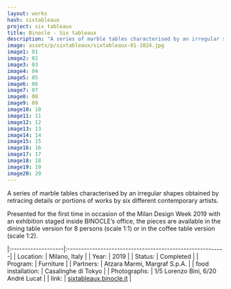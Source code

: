 ```yaml
---
layout: works
hash: sixtableaux
project: six tableaux
title: Binocle - Six tableaux
description: "A series of marble tables characterised by an irregular shapes obtained by retracing details or portions of works by six different contemporary artists."
image: assets/p/sixtableaux/sixtableaux-01-1024.jpg
image1: 01
image2: 02
image3: 03
image4: 04
image5: 05
image6: 06
image7: 07
image8: 08
image9: 09
image10: 10
image11: 11
image12: 12
image13: 13
image14: 14
image15: 15
image16: 16
image17: 17
image18: 18
image19: 19
image20: 20
---
```


A series of marble tables characterised by an irregular shapes obtained by retracing details or portions of works by six different contemporary artists.

Presented for the first time in occasion of the Milan Design Week 2019 with an exhibition staged inside BINOCLE’s office, the pieces are available in the dining table version for 8 persons (scale 1:1) or in the coffee table version (scale 1:2).


|:-------------------|:---------------------------------------------------------|
| Location:          | Milano, Italy                                            |
| Year:              | 2019                                                     |
| Status:            | Completed                                                |
| Program:           | Furniture                                                |
| Partners:          | Atzara Marmi, Margraf S.p.A.                             |
| food installation: | Casalinghe di Tokyo                                      |
| Photographs:       | 1/5 Lorenzo Bini, 6/20 André Lucat                       |
| link:              | [sixtableaux.binocle.it](https://sixtableaux.binocle.it) |
